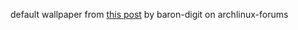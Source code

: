 default wallpaper from [this post](https://bbs.archlinux.org/viewtopic.php?pid=1931273#p1931273) by baron-digit on archlinux-forums
